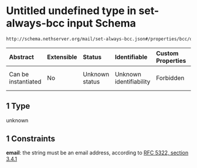# Untitled undefined type in set-always-bcc input Schema

```txt
http://schema.nethserver.org/mail/set-always-bcc.json#/properties/bcc/oneOf/1
```



| Abstract            | Extensible | Status         | Identifiable            | Custom Properties | Additional Properties | Access Restrictions | Defined In                                                               |
| :------------------ | :--------- | :------------- | :---------------------- | :---------------- | :-------------------- | :------------------ | :----------------------------------------------------------------------- |
| Can be instantiated | No         | Unknown status | Unknown identifiability | Forbidden         | Allowed               | none                | [set-always-bcc.json\*](mail/set-always-bcc.json "open original schema") |

## 1 Type

unknown

## 1 Constraints

**email**: the string must be an email address, according to [RFC 5322, section 3.4.1](https://tools.ietf.org/html/rfc5322 "check the specification")
